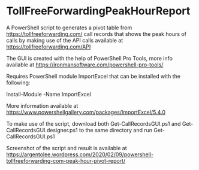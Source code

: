 # TollFreeForwardingPeakHourReport
A PowerShell script to generates a pivot table from https://tollfreeforwarding.com/ call records that shows the peak hours of calls by making use of the API calls available at https://tollfreeforwarding.com/API

The GUI is created with the help of PowerShell Pro Tools, more info available at https://ironmansoftware.com/powershell-pro-tools/

Requires PowerShell module ImportExcel that can be installed with the following:

Install-Module -Name ImportExcel

More information available at https://www.powershellgallery.com/packages/ImportExcel/5.4.0

To make use of the script, download both Get-CallRecordsGUI.ps1 and Get-CallRecordsGUI.designer.ps1 to the same directory and run Get-CallRecordsGUI.ps1

Screenshot of the script and result is available at https://argentolee.wordpress.com/2020/02/09/powershell-tollfreeforwarding-com-peak-hour-pivot-report/
